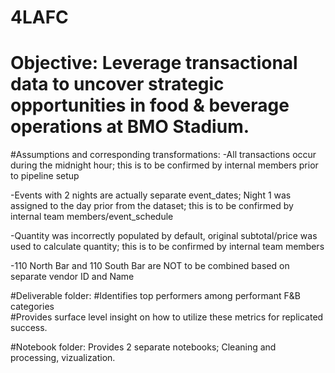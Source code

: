 # 4LAFC

# Objective: Leverage transactional data to uncover strategic opportunities in food & beverage operations at BMO Stadium.


#Assumptions and corresponding transformations:
-All transactions occur during the midnight hour; this is to be confirmed by internal members prior to pipeline setup 

-Events with 2 nights are actually separate event_dates; Night 1 was assigned to the day prior from the dataset; this is to be confirmed by internal team members/event_schedule

-Quantity was incorrectly populated by default, original subtotal/price was used to calculate quantity; this is to be confirmed by internal team members

-110 North Bar and 110 South Bar are NOT to be combined based on separate vendor ID and Name

#Deliverable folder:
#Identifies top performers among performant F&B categories  
#Provides surface level insight on how to utilize these metrics for replicated success.

#Notebook folder: 
Provides 2 separate notebooks; Cleaning and processing, vizualization.  

